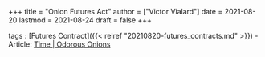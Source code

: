 +++
title = "Onion Futures Act"
author = ["Victor Vialard"]
date = 2021-08-20
lastmod = 2021-08-24
draft = false
+++

tags
: [Futures Contract]({{< relref "20210820-futures_contracts.md" >}})
    -   Article: [Time | Odorous Onions](https://web.archive.org/web/20070616205824/http://www.time.com/time/magazine/article/0,9171,891311,00.html)
